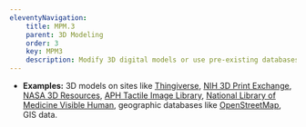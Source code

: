 ```yaml
---
eleventyNavigation:
    title: MPM.3
    parent: 3D Modeling
    order: 3
    key: MPM3
    description: Modify 3D digital models or use pre-existing databases to create your graphic, if available.
---
```

- **Examples:** 3D models on sites like [Thingiverse](https://www.thingiverse.com),
[NIH 3D Print Exchange](https://3dprint.nih.gov), [NASA 3D Resources](https://nasa3d.arc.nasa.gov/models/printable),
[APH Tactile Image Library](https://imagelibrary.aph.org/portals/aphb/#login),
[National Library of Medicine Visible Human](https://www.nlm.nih.gov/research/visible/visible_human.html),
geographic databases like [OpenStreetMap](https://www.openstreetmap.org/#map=3/71.34/-96.82), GIS data.
